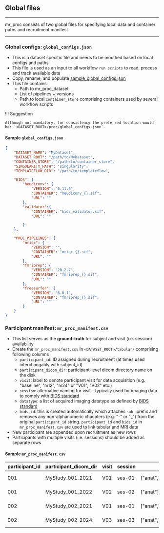 ## Global files

---

mr_proc consists of two global files for specifying local data and container paths and recruitment manifest 

---

### Global configs: `global_configs.json`
   - This is a dataset specific file and needs to be modified based on local configs and paths
   - This file is used as an input to all workflow `run scripts` to read, process and track available data
   - Copy, rename, and populate [sample_global_configs.json](https://github.com/neurodatascience/mr_proc/blob/main/sample_global_configs.json) 
   - This file contains:
      - Path to mr_proc_dataset
      - List of pipelines + versions
      - Path to local `container_store` comprising containers used by several workflow scripts

!!! Suggestion

    Although not mandatory, for consistency the preferred location would be: `<DATASET_ROOT>/proc/global_configs.json`.


#### Sample `global_configs.json`
```json
{
    "DATASET_NAME": "MyDataset",
    "DATASET_ROOT": "/path/to/MyDataset",
    "CONTAINER_STORE": "/path/to/container_store",
    "SINGULARITY_PATH": "singularity",
    "TEMPLATEFLOW_DIR": "/path/to/templateflow",

    "BIDS": {
        "heudiconv": {
            "VERSION": "0.11.6",    
            "CONTAINER": "heudiconv_{}.sif",
            "URL": ""
        },
        "validator":{
            "CONTAINER": "bids_validator.sif",
            "URL": ""

        }
    },

    "PROC_PIPELINES": {
        "mriqc": {
            "VERSION": "",
            "CONTAINER": "mriqc_{}.sif",
            "URL": ""
        },
        "fmriprep": {
            "VERSION": "20.2.7",
            "CONTAINER": "fmriprep_{}.sif",
            "URL": ""
        },
        "freesurfer": {
            "VERSION": "6.0.1",
            "CONTAINER": "fmriprep_{}.sif",
            "URL": ""
        }
    }
}
```

### Participant manifest: `mr_proc_manifest.csv`
   - This list serves as the **ground-truth** for subject and visit (i.e. session) availability
   - Create the `mr_proc_manifest.csv` in `<DATASET_ROOT>/tabular/` comprising following columns
      - `participant_id`: ID assigned during recruitment (at times used interchangably with subject_id)
      - `participant_dicom_dir`: participant-level dicom directory name on the disk
      - `visit`: label to denote participant visit for data acquisition (e.g. "baseline", "m12", "m24" or "V01", "V02" etc.)
      - `session`: alternative naming for visit - typically used for imaging data to comply with [BIDS standard](https://bids-specification.readthedocs.io/en/stable/02-common-principles.html)
      - `datatype`: a list of acquired imaging datatype as defined by [BIDS standard](https://bids-specification.readthedocs.io/en/stable/02-common-principles.html)
      - `bids_id`: this is created automatically which attaches `sub-` prefix and removes any non-alphanumeric chacaters (e.g. "-" or "_") from the original `participant_id` string. `participant_id` and `bids_id` in `mr_proc_manifest.csv` are used to link tabular and MRI data
   - New participant are appended upon recruitment as new rows
   - Participants with multiple visits (i.e. sessions) should be added as separate rows


#### Sample `mr_proc_manifest.csv`

| participant_id | participant_dicom_dir | visit | session | datatype                     | bids_id |
|----------------|-----------------------|-------|---------|------------------------------|---------|
| 001            | MyStudy_001_2021      | V01   | ses-01  | ["anat","dwi","fmap","func"] | sub-001 |
| 001            | MyStudy_001_2022      | V02   | ses-02  | ["anat"]                     | sub-001 |
| 002            | MyStudy_002_2021      | V01   | ses-01  | ["anat","dwi"]               | sub-002 |
| 002            | MyStudy_002_2024      | V03   | ses-03  | ["anat","dwi"]               | sub-002 |
